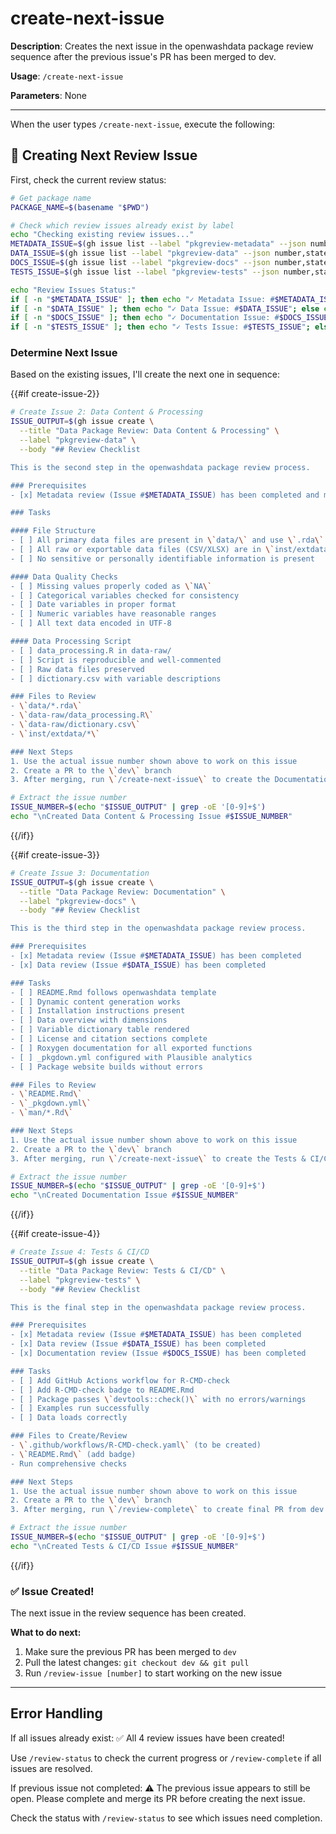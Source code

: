 # create-next-issue

**Description**: Creates the next issue in the openwashdata package review sequence after the previous issue's PR has been merged to dev.

**Usage**: `/create-next-issue`

**Parameters**: None

---

When the user types `/create-next-issue`, execute the following:

## 🔄 Creating Next Review Issue

First, check the current review status:

```bash
# Get package name
PACKAGE_NAME=$(basename "$PWD")

# Check which review issues already exist by label
echo "Checking existing review issues..."
METADATA_ISSUE=$(gh issue list --label "pkgreview-metadata" --json number,state --jq '.[0].number // empty')
DATA_ISSUE=$(gh issue list --label "pkgreview-data" --json number,state --jq '.[0].number // empty')
DOCS_ISSUE=$(gh issue list --label "pkgreview-docs" --json number,state --jq '.[0].number // empty')
TESTS_ISSUE=$(gh issue list --label "pkgreview-tests" --json number,state --jq '.[0].number // empty')

echo "Review Issues Status:"
if [ -n "$METADATA_ISSUE" ]; then echo "✓ Metadata Issue: #$METADATA_ISSUE"; else echo "○ Metadata Issue: Not created"; fi
if [ -n "$DATA_ISSUE" ]; then echo "✓ Data Issue: #$DATA_ISSUE"; else echo "○ Data Issue: Not created"; fi
if [ -n "$DOCS_ISSUE" ]; then echo "✓ Documentation Issue: #$DOCS_ISSUE"; else echo "○ Documentation Issue: Not created"; fi
if [ -n "$TESTS_ISSUE" ]; then echo "✓ Tests Issue: #$TESTS_ISSUE"; else echo "○ Tests Issue: Not created"; fi
```

### Determine Next Issue

Based on the existing issues, I'll create the next one in sequence:

{{#if create-issue-2}}
```bash
# Create Issue 2: Data Content & Processing
ISSUE_OUTPUT=$(gh issue create \
  --title "Data Package Review: Data Content & Processing" \
  --label "pkgreview-data" \
  --body "## Review Checklist

This is the second step in the openwashdata package review process.

### Prerequisites
- [x] Metadata review (Issue #$METADATA_ISSUE) has been completed and merged to dev

### Tasks

#### File Structure
- [ ] All primary data files are present in \`data/\` and use \`.rda\` format
- [ ] All raw or exportable data files (CSV/XLSX) are in \`inst/extdata/\`
- [ ] No sensitive or personally identifiable information is present

#### Data Quality Checks
- [ ] Missing values properly coded as \`NA\`
- [ ] Categorical variables checked for consistency
- [ ] Date variables in proper format
- [ ] Numeric variables have reasonable ranges
- [ ] All text data encoded in UTF-8

#### Data Processing Script
- [ ] data_processing.R in data-raw/
- [ ] Script is reproducible and well-commented
- [ ] Raw data files preserved
- [ ] dictionary.csv with variable descriptions

### Files to Review
- \`data/*.rda\`
- \`data-raw/data_processing.R\`
- \`data-raw/dictionary.csv\`
- \`inst/extdata/*\`

### Next Steps
1. Use the actual issue number shown above to work on this issue
2. Create a PR to the \`dev\` branch
3. After merging, run \`/create-next-issue\` to create the Documentation issue")

# Extract the issue number
ISSUE_NUMBER=$(echo "$ISSUE_OUTPUT" | grep -oE '[0-9]+$')
echo "\nCreated Data Content & Processing Issue #$ISSUE_NUMBER"
```
{{/if}}

{{#if create-issue-3}}
```bash
# Create Issue 3: Documentation
ISSUE_OUTPUT=$(gh issue create \
  --title "Data Package Review: Documentation" \
  --label "pkgreview-docs" \
  --body "## Review Checklist

This is the third step in the openwashdata package review process.

### Prerequisites
- [x] Metadata review (Issue #$METADATA_ISSUE) has been completed
- [x] Data review (Issue #$DATA_ISSUE) has been completed

### Tasks
- [ ] README.Rmd follows openwashdata template
- [ ] Dynamic content generation works
- [ ] Installation instructions present
- [ ] Data overview with dimensions
- [ ] Variable dictionary table rendered
- [ ] License and citation sections complete
- [ ] Roxygen documentation for all exported functions
- [ ] _pkgdown.yml configured with Plausible analytics
- [ ] Package website builds without errors

### Files to Review
- \`README.Rmd\`
- \`_pkgdown.yml\`
- \`man/*.Rd\`

### Next Steps
1. Use the actual issue number shown above to work on this issue
2. Create a PR to the \`dev\` branch
3. After merging, run \`/create-next-issue\` to create the Tests & CI/CD issue")

# Extract the issue number
ISSUE_NUMBER=$(echo "$ISSUE_OUTPUT" | grep -oE '[0-9]+$')
echo "\nCreated Documentation Issue #$ISSUE_NUMBER"
```
{{/if}}

{{#if create-issue-4}}
```bash
# Create Issue 4: Tests & CI/CD
ISSUE_OUTPUT=$(gh issue create \
  --title "Data Package Review: Tests & CI/CD" \
  --label "pkgreview-tests" \
  --body "## Review Checklist

This is the final step in the openwashdata package review process.

### Prerequisites
- [x] Metadata review (Issue #$METADATA_ISSUE) has been completed
- [x] Data review (Issue #$DATA_ISSUE) has been completed
- [x] Documentation review (Issue #$DOCS_ISSUE) has been completed

### Tasks
- [ ] Add GitHub Actions workflow for R-CMD-check
- [ ] Add R-CMD-check badge to README.Rmd
- [ ] Package passes \`devtools::check()\` with no errors/warnings
- [ ] Examples run successfully
- [ ] Data loads correctly

### Files to Create/Review
- \`.github/workflows/R-CMD-check.yaml\` (to be created)
- \`README.Rmd\` (add badge)
- Run comprehensive checks

### Next Steps
1. Use the actual issue number shown above to work on this issue
2. Create a PR to the \`dev\` branch
3. After merging, run \`/review-complete\` to create final PR from dev to main")

# Extract the issue number
ISSUE_NUMBER=$(echo "$ISSUE_OUTPUT" | grep -oE '[0-9]+$')
echo "\nCreated Tests & CI/CD Issue #$ISSUE_NUMBER"
```
{{/if}}

### ✅ Issue Created!

The next issue in the review sequence has been created.

**What to do next:**
1. Make sure the previous PR has been merged to `dev`
2. Pull the latest changes: `git checkout dev && git pull`
3. Run `/review-issue [number]` to start working on the new issue

---

## Error Handling

If all issues already exist:
✅ All 4 review issues have been created!

Use `/review-status` to check the current progress or `/review-complete` if all issues are resolved.

If previous issue not completed:
⚠️ The previous issue appears to still be open. Please complete and merge its PR before creating the next issue.

Check the status with `/review-status` to see which issues need completion.